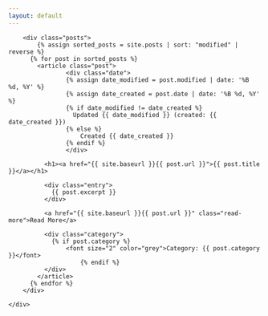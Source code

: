 ```yaml
---
layout: default
---
```


<div class="content">
	<div class="blog">

		<div class="posts">
			{% assign sorted_posts = site.posts | sort: "modified" | reverse %}
		  {% for post in sorted_posts %}
		    <article class="post">
					<div class="date">
	    			{% assign date_modified = post.modified | date: '%B %d, %Y' %}
	    			{% assign date_created = post.date | date: '%B %d, %Y' %}
	    			{% if date_modified != date_created %}
	    			  Updated {{ date_modified }} (created: {{ date_created }})
	    			{% else %}
	    				Created {{ date_created }}
	    			{% endif %}
					</div>

		      <h1><a href="{{ site.baseurl }}{{ post.url }}">{{ post.title }}</a></h1>

		      <div class="entry">
		        {{ post.excerpt }}
		      </div>

		      <a href="{{ site.baseurl }}{{ post.url }}" class="read-more">Read More</a>
		      
		      <div class="category">
		      	{% if post.category %}
		      		<font size="2" color="grey">Category: {{ post.category }}</font>
						{% endif %}
		      </div>
		    </article>
		  {% endfor %}
		</div>

	</div>
</div>